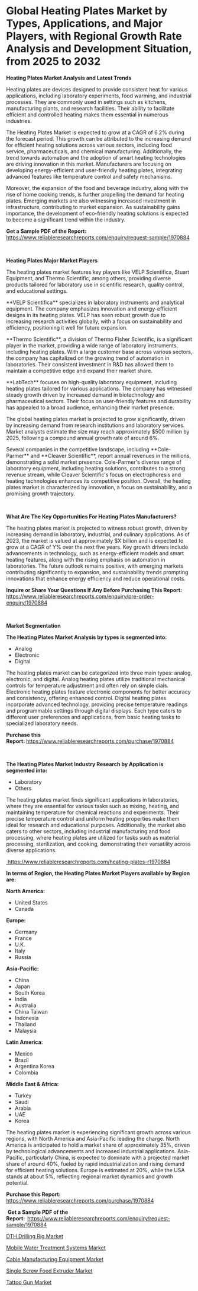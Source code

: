 <p><h1>Global Heating Plates Market by Types, Applications, and Major Players, with Regional Growth Rate Analysis and Development Situation, from 2025 to 2032</h1></p><p><strong>Heating Plates Market Analysis and Latest Trends</strong></p>
<p><p>Heating plates are devices designed to provide consistent heat for various applications, including laboratory experiments, food warming, and industrial processes. They are commonly used in settings such as kitchens, manufacturing plants, and research facilities. Their ability to facilitate efficient and controlled heating makes them essential in numerous industries.</p><p>The Heating Plates Market is expected to grow at a CAGR of 6.2% during the forecast period. This growth can be attributed to the increasing demand for efficient heating solutions across various sectors, including food service, pharmaceuticals, and chemical manufacturing. Additionally, the trend towards automation and the adoption of smart heating technologies are driving innovation in this market. Manufacturers are focusing on developing energy-efficient and user-friendly heating plates, integrating advanced features like temperature control and safety mechanisms.</p><p>Moreover, the expansion of the food and beverage industry, along with the rise of home cooking trends, is further propelling the demand for heating plates. Emerging markets are also witnessing increased investment in infrastructure, contributing to market expansion. As sustainability gains importance, the development of eco-friendly heating solutions is expected to become a significant trend within the industry.</p></p>
<p><strong>Get a Sample PDF of the Report:&nbsp;</strong> <a href="https://www.reliableresearchreports.com/enquiry/request-sample/1970884?utm_campaign=31&utm_medium=2&utm_source=Github&utm_content=ia&utm_term=08042025&utm_id=heating-plates">https://www.reliableresearchreports.com/enquiry/request-sample/1970884</a></p>
<p>&nbsp;</p>
<p><strong>Heating Plates Major Market Players</strong></p>
<p><p>The heating plates market features key players like VELP Scientifica, Stuart Equipment, and Thermo Scientific, among others, providing diverse products tailored for laboratory use in scientific research, quality control, and educational settings.</p><p>**VELP Scientifica** specializes in laboratory instruments and analytical equipment. The company emphasizes innovation and energy-efficient designs in its heating plates. VELP has seen robust growth due to increasing research activities globally, with a focus on sustainability and efficiency, positioning it well for future expansion.</p><p>**Thermo Scientific**, a division of Thermo Fisher Scientific, is a significant player in the market, providing a wide range of laboratory instruments, including heating plates. With a large customer base across various sectors, the company has capitalized on the growing trend of automation in laboratories. Their consistent investment in R&D has allowed them to maintain a competitive edge and expand their market share.</p><p>**LabTech** focuses on high-quality laboratory equipment, including heating plates tailored for various applications. The company has witnessed steady growth driven by increased demand in biotechnology and pharmaceutical sectors. Their focus on user-friendly features and durability has appealed to a broad audience, enhancing their market presence.</p><p>The global heating plates market is projected to grow significantly, driven by increasing demand from research institutions and laboratory services. Market analysts estimate the size may reach approximately $500 million by 2025, following a compound annual growth rate of around 6%.</p><p>Several companies in the competitive landscape, including **Cole-Parmer** and **Cleaver Scientific**, report annual revenues in the millions, demonstrating a solid market presence. Cole-Parmer's diverse range of laboratory equipment, including heating solutions, contributes to a strong revenue stream, while Cleaver Scientific's focus on electrophoresis and heating technologies enhances its competitive position. Overall, the heating plates market is characterized by innovation, a focus on sustainability, and a promising growth trajectory.</p></p>
<p>&nbsp;</p>
<p><strong>What Are The Key Opportunities For Heating Plates Manufacturers?</strong></p>
<p><p>The heating plates market is projected to witness robust growth, driven by increasing demand in laboratory, industrial, and culinary applications. As of 2023, the market is valued at approximately $X billion and is expected to grow at a CAGR of Y% over the next five years. Key growth drivers include advancements in technology, such as energy-efficient models and smart heating features, along with the rising emphasis on automation in laboratories. The future outlook remains positive, with emerging markets contributing significantly to expansion, and sustainability trends prompting innovations that enhance energy efficiency and reduce operational costs.</p></p>
<p><strong>Inquire or Share Your Questions If Any Before Purchasing This Report:</strong> <a href="https://www.reliableresearchreports.com/enquiry/pre-order-enquiry/1970884?utm_campaign=31&utm_medium=2&utm_source=Github&utm_content=ia&utm_term=08042025&utm_id=heating-plates">https://www.reliableresearchreports.com/enquiry/pre-order-enquiry/1970884</a></p>
<p>&nbsp;</p>
<p><strong>Market Segmentation</strong></p>
<p><strong>The Heating Plates Market Analysis by types is segmented into:</strong></p>
<p><ul><li>Analog</li><li>Electronic</li><li>Digital</li></ul></p>
<p><p>The heating plates market can be categorized into three main types: analog, electronic, and digital. Analog heating plates utilize traditional mechanical controls for temperature adjustment and often rely on simple dials. Electronic heating plates feature electronic components for better accuracy and consistency, offering enhanced control. Digital heating plates incorporate advanced technology, providing precise temperature readings and programmable settings through digital displays. Each type caters to different user preferences and applications, from basic heating tasks to specialized laboratory needs.</p></p>
<p><strong>Purchase this Report:&nbsp;</strong><a href="https://www.reliableresearchreports.com/purchase/1970884?utm_campaign=31&utm_medium=2&utm_source=Github&utm_content=ia&utm_term=08042025&utm_id=heating-plates">https://www.reliableresearchreports.com/purchase/1970884</a></p>
<p>&nbsp;</p>
<p><strong>The Heating Plates Market Industry Research by Application is segmented into:</strong></p>
<p><ul><li>Laboratory</li><li>Others</li></ul></p>
<p><p>The heating plates market finds significant applications in laboratories, where they are essential for various tasks such as mixing, heating, and maintaining temperature for chemical reactions and experiments. Their precise temperature control and uniform heating properties make them ideal for research and educational purposes. Additionally, the market also caters to other sectors, including industrial manufacturing and food processing, where heating plates are utilized for tasks such as material processing, sterilization, and cooking, demonstrating their versatility across diverse applications.</p></p>
<p><a href="https://www.reliableresearchreports.com/heating-plates-r1970884?utm_campaign=31&utm_medium=2&utm_source=Github&utm_content=ia&utm_term=08042025&utm_id=heating-plates">&nbsp;https://www.reliableresearchreports.com/heating-plates-r1970884</a></p>
<p><strong>In terms of Region, the Heating Plates Market Players available by Region are:</strong></p>
<p>
    <p> <strong> North America: </strong>
        <ul>
            <li>United States</li>
            <li>Canada</li>
        </ul>
        </p> 
    <p> <strong> Europe: </strong>
        <ul>
            <li>Germany</li>
            <li>France</li>
            <li>U.K.</li>
            <li>Italy</li>
            <li>Russia</li>
        </ul>
        </p> 
    <p> <strong> Asia-Pacific: </strong>
        <ul>
            <li>China</li>
            <li>Japan</li>
            <li>South Korea</li>
            <li>India</li>
            <li>Australia</li>
            <li>China Taiwan</li>
            <li>Indonesia</li>
            <li>Thailand</li>
            <li>Malaysia</li>
        </ul>
        </p> 
    <p> <strong> Latin America: </strong>
        <ul>
            <li>Mexico</li>
            <li>Brazil</li>
            <li>Argentina Korea</li>
            <li>Colombia</li>
        </ul>
        </p> 
    <p> <strong> Middle East & Africa: </strong>
        <ul>
            <li>Turkey</li>
            <li>Saudi</li>
            <li>Arabia</li>
            <li>UAE</li>
            <li>Korea</li>
        </ul>
    </p>
    </p>
<p><p>The heating plates market is experiencing significant growth across various regions, with North America and Asia-Pacific leading the charge. North America is anticipated to hold a market share of approximately 35%, driven by technological advancements and increased industrial applications. Asia-Pacific, particularly China, is expected to dominate with a projected market share of around 40%, fueled by rapid industrialization and rising demand for efficient heating solutions. Europe is estimated at 20%, while the USA stands at about 5%, reflecting regional market dynamics and growth potential.</p></p>
<p><strong>Purchase this Report: </strong><a href="https://www.reliableresearchreports.com/purchase/1970884?utm_campaign=31&utm_medium=2&utm_source=Github&utm_content=ia&utm_term=08042025&utm_id=heating-plates">https://www.reliableresearchreports.com/purchase/1970884</a></p>
<p>&nbsp;<strong>Get a Sample PDF of the Report:&nbsp;&nbsp;</strong><a href="https://www.reliableresearchreports.com/enquiry/request-sample/1970884?utm_campaign=31&utm_medium=2&utm_source=Github&utm_content=ia&utm_term=08042025&utm_id=heating-plates">https://www.reliableresearchreports.com/enquiry/request-sample/1970884</a></p>
<p><strong></strong></p>
<p><p><a href="https://github.com/hamremunazm4/Market-Research-Report-List-1/blob/main/dth-drilling-rig-market.md?utm_campaign=31&utm_medium=2&utm_source=Github&utm_content=ia&utm_term=08042025&utm_id=heating-plates">DTH Drilling Rig Market</a></p><p><a href="https://github.com/saeiddaemo/Market-Research-Report-List-1/blob/main/mobile-water-treatment-systems-market.md?utm_campaign=31&utm_medium=2&utm_source=Github&utm_content=ia&utm_term=08042025&utm_id=heating-plates">Mobile Water Treatment Systems Market</a></p><p><a href="https://github.com/plawragarile/Market-Research-Report-List-1/blob/main/cable-manufacturing-equipment-market.md?utm_campaign=31&utm_medium=2&utm_source=Github&utm_content=ia&utm_term=08042025&utm_id=heating-plates">Cable Manufacturing Equipment Market</a></p><p><a href="https://github.com/boccalyver5k/Market-Research-Report-List-1/blob/main/single-screw-food-extruder-market.md?utm_campaign=31&utm_medium=2&utm_source=Github&utm_content=ia&utm_term=08042025&utm_id=heating-plates">Single Screw Food Extruder Market</a></p><p><a href="https://github.com/shopovdjondo/Market-Research-Report-List-1/blob/main/tattoo-gun-market.md?utm_campaign=31&utm_medium=2&utm_source=Github&utm_content=ia&utm_term=08042025&utm_id=heating-plates">Tattoo Gun Market</a></p></p>